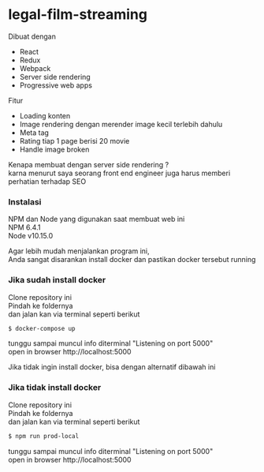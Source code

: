 # legal-film-streaming

Dibuat dengan
- React
- Redux
- Webpack
- Server side rendering
- Progressive web apps

Fitur 
- Loading konten 
- Image rendering dengan merender image kecil terlebih dahulu
- Meta tag
- Rating tiap 1 page berisi 20 movie
- Handle image broken

Kenapa membuat dengan server side rendering ?\
karna menurut saya seorang front end engineer juga harus memberi perhatian terhadap SEO


### Instalasi
NPM dan Node yang digunakan saat membuat web ini\
NPM 6.4.1\
Node v10.15.0

Agar lebih mudah menjalankan program ini,\
Anda sangat disarankan install docker dan pastikan docker tersebut running

### Jika sudah install docker  
Clone repository ini\
Pindah ke foldernya\
dan jalan kan via terminal seperti berikut

```sh
$ docker-compose up
```
tunggu sampai muncul info diterminal "Listening on port 5000"\
open in browser http://localhost:5000

Jika tidak ingin install docker, bisa dengan alternatif dibawah ini

### Jika tidak install docker
Clone repository ini\
Pindah ke foldernya\
dan jalan kan via terminal seperti berikut

```sh
$ npm run prod-local
```
tunggu sampai muncul info diterminal "Listening on port 5000"\
open in browser http://localhost:5000
